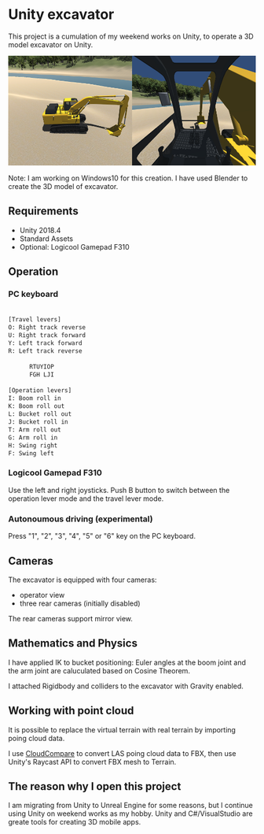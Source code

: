 # Unity excavator

This project is a cumulation of my weekend works on Unity, to operate a 3D model excavator on Unity.

![scene](./scene.png)

Note: I am working on Windows10 for this creation. I have used Blender to create the 3D model of excavator.

## Requirements

- Unity 2018.4
- Standard Assets
- Optional: Logicool Gamepad F310

## Operation

### PC keyboard

```

[Travel levers]
O: Right track reverse
U: Right track forward
Y: Left track forward
R: Left track reverse

      RTUYIOP
      FGH LJI
  
[Operation levers]
I: Boom roll in
K: Boom roll out
L: Bucket roll out
J: Bucket roll in
T: Arm roll out
G: Arm roll in
H: Swing right
F: Swing left

```

### Logicool Gamepad F310

Use the left and right joysticks. Push B button to switch between the operation lever mode and the travel lever mode.

### Autonoumous driving (experimental)

Press "1", "2", "3", "4", "5" or "6" key on the PC keyboard.

## Cameras

The excavator is equipped with four cameras:
- operator view
- three rear cameras (initially disabled)

The rear cameras support mirror view.

## Mathematics and Physics

I have applied IK to bucket positioning: Euler angles at the boom joint and the arm joint are caluculated based on Cosine Theorem.

I attached Rigidbody and colliders to the excavator with Gravity enabled.

## Working with point cloud

It is possible to replace the virtual terrain with real terrain by importing poing cloud data.

I use [CloudCompare](https://www.danielgm.net/cc/) to convert LAS poing cloud data to FBX, then use Unity's Raycast API to convert FBX mesh to Terrain.

## The reason why I open this project

I am migrating from Unity to Unreal Engine for some reasons, but I continue using Unity on weekend works as my hobby. Unity and C#/VisualStudio are greate tools for creating 3D mobile apps.
